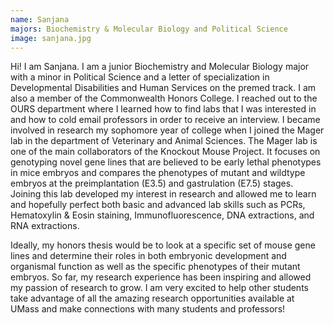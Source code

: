 ```yaml
---
name: Sanjana
majors: Biochemistry & Molecular Biology and Political Science
image: sanjana.jpg
---
```


Hi! I am Sanjana. I am a junior Biochemistry and Molecular Biology major with a minor in Political Science and a letter of specialization in Developmental Disabilities and Human Services on the premed track. I am also a member of the Commonwealth Honors College. I reached out to the OURS department where I learned how to find labs that I was interested in and how to cold email professors in order to receive an interview. I became involved in research my sophomore year of college when I joined the Mager lab in the department of Veterinary and Animal Sciences. The Mager lab is one of the main collaborators of the Knockout Mouse Project. It focuses on genotyping novel gene lines that are believed to be early lethal phenotypes in mice embryos and compares the phenotypes of mutant and wildtype embryos at the preimplantation (E3.5) and gastrulation (E7.5) stages. Joining this lab developed my interest in research and allowed me to learn and hopefully perfect both basic and advanced lab skills such as PCRs, Hematoxylin & Eosin staining, Immunofluorescence, DNA extractions, and RNA extractions.

Ideally, my honors thesis would be to look at a specific set of mouse gene lines and determine their roles in both embryonic development and organismal function as well as the specific phenotypes of their mutant embryos. So far, my research experience has been inspiring and allowed my passion of research to grow. I am very excited to help other students take advantage of all the amazing research opportunities available at UMass and make connections with many students and professors! 
